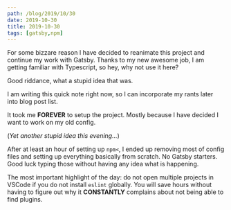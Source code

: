 ```yaml
---
path: /blog/2019/10/30
date: 2019-10-30
title: 2019-10-30
tags: [gatsby,npm]
---
```


For some bizzare reason I have decided to reanimate this project and continue my work with Gatsby. Thanks to my new awesome job, I am getting familiar with Typescript, so hey, why not use it here?

Good riddance, what a stupid idea that was.

I am writing this quick note right now, so I can incorporate my rants later into blog post list.

It took me **FOREVER** to setup the project. Mostly because I have decided I want to work on my old config.

(*Yet another stupid idea this evening...*)

After at least an hour of setting up `npm<`, I ended up removing most of config files and setting up everything basically from scratch. No Gatsby starters. Good luck typing those without having any idea what is happening.

The most important highlight of the day: do not open multiple projects in VSCode if you do not install `eslint` globally. You will save hours without having to figure out why it **CONSTANTLY** complains about not being able to find plugins.